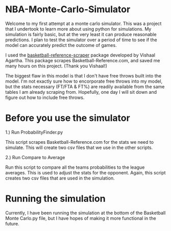 # NBA-Monte-Carlo-Simulator

Welcome to my first attempt at a monte carlo simulator. This was a project that I undertook to learn more about using python for simulations. My simulation is fairly basic, but at the very least it can produce reasonable predictions. I plan to test the simulator over a period of time to see if the model can accurately predict the outcome of games.

I used the [basketball-reference-scraper](https://github.com/vishaalagartha/basketball_reference_scraper/blob/master/README.md) package developed by Vishaal Agartha. This package scrapes Basketball-Reference.com, and saved me many hours on this project. (Thank you Vishaal!)

The biggest flaw in this model is that I don't have free throws built into the model. I'm not exactly sure how to encorporate free throws into my model, but the stats necessary (FT/FTA & FT%) are readily available from the same tables I am already scraping from. Hopefully, one day I will sit down and figure out how to include free throws.


# Before you use the simulator

1.) Run ProbabilityFinder.py

  This script scrapes Basketball-Reference.com for the stats we need to simulate. This will create two csv files that we use in the other scripts.

2.) Run Compare to Average
  
  Run this script to compare all the teams probabilities to the league averages. This is used to adjust the stats for the opponent. Again, this script creates two csv files that   are used in the simulation.
  

# Running the simulation

  Currently, I have been running the simulation at the bottom of the Basketball Monte Carlo.py file, but I have hopes of making it more functional in the future.
  
